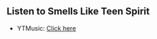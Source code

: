 ## Listen to Smells Like Teen Spirit
- YTMusic: [Click here](https://music.youtube.com/watch?v=Ao0TA3H9RVw)